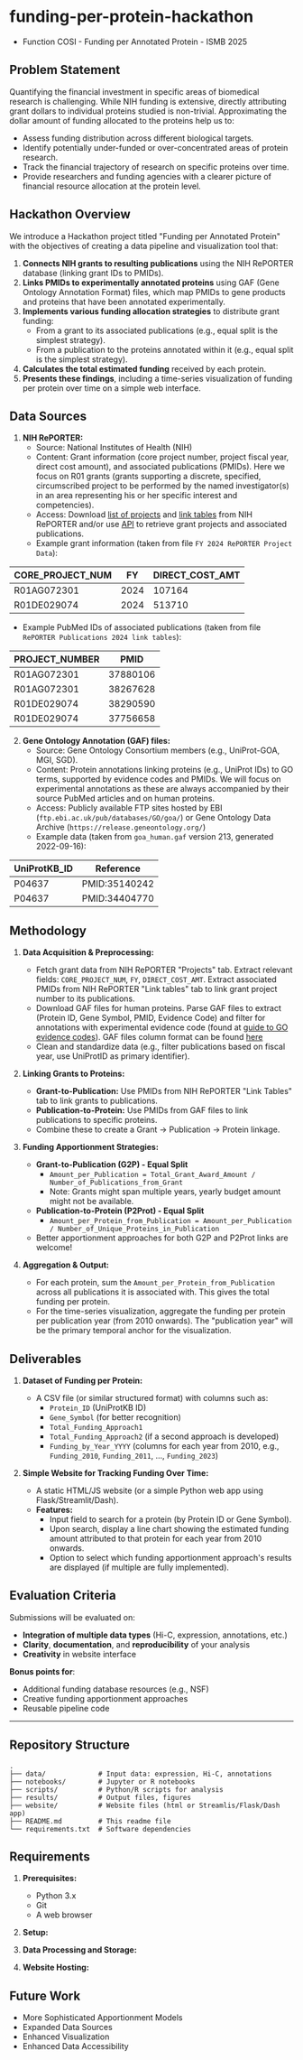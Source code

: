 # funding-per-protein-hackathon


*   Function COSI - Funding per Annotated Protein - ISMB 2025

## Problem Statement
Quantifying the financial investment in specific areas of biomedical research is challenging. While NIH funding is extensive, directly attributing grant dollars to individual proteins studied is non-trivial. Approximating the dollar amount of funding allocated to the proteins help us to:
*   Assess funding distribution across different biological targets.
*   Identify potentially under-funded or over-concentrated areas of protein research.
*   Track the financial trajectory of research on specific proteins over time.
*   Provide researchers and funding agencies with a clearer picture of financial resource allocation at the protein level.

## Hackathon Overview
We introduce a Hackathon project titled "Funding per Annotated Protein" with the objectives of creating a data pipeline and visualization tool that:
1.  **Connects NIH grants to resulting publications** using the NIH RePORTER database (linking grant IDs to PMIDs).
2.  **Links PMIDs to experimentally annotated proteins** using GAF (Gene Ontology Annotation Format) files, which map PMIDs to gene products and proteins that have been annotated experimentally.
3.  **Implements various funding allocation strategies** to distribute grant funding:
    *   From a grant to its associated publications (e.g., equal split is the simplest strategy).
    *   From a publication to the proteins annotated within it (e.g., equal split is the simplest strategy).
4.  **Calculates the total estimated funding** received by each protein.
5.  **Presents these findings**, including a time-series visualization of funding per protein over time on a simple web interface.

## Data Sources
1.  **NIH RePORTER:**
    *   Source: National Institutes of Health (NIH)
    *   Content: Grant information (core project number, project fiscal year, direct cost amount), and associated publications (PMIDs). Here we focus on R01 grants (grants supporting a discrete, specified, circumscribed project to be performed by the named investigator(s) in an area representing his or her specific interest and competencies).
    *   Access: Download [list of projects](https://reporter.nih.gov/exporter/projects) and [link tables](https://reporter.nih.gov/exporter/linktables) from NIH RePORTER and/or use [API](https://api.reporter.nih.gov/) to retrieve grant projects and associated publications.
    *   Example grant information (taken from file `FY 2024 RePORTER Project Data`):
    
      
| **CORE_PROJECT_NUM**   | **FY**     | **DIRECT_COST_AMT** |
|--------------|-----------|------------|
| R01AG072301 | 2024      | 107164        |
| R01DE029074 |  2024 | 513710       |
   *   Example PubMed IDs of associated publications (taken from file `RePORTER Publications 2024 link tables`):

    
| **PROJECT_NUMBER**   | **PMID**    |
|--------------|-----------|
| R01AG072301 | 37880106   |
| R01AG072301 |  38267628 |
| R01DE029074 | 38290590 |
| R01DE029074 | 37756658 |


2.  **Gene Ontology Annotation (GAF) files:**
    *   Source: Gene Ontology Consortium members (e.g., UniProt-GOA, MGI, SGD).
    *   Content: Protein annotations linking proteins (e.g., UniProt IDs) to GO terms, supported by evidence codes and PMIDs. We will focus on experimental annotations as these are always accompanied by their source PubMed articles and on human proteins.
    *   Access: Publicly available FTP sites hosted by EBI (`ftp.ebi.ac.uk/pub/databases/GO/goa/`) or Gene Ontology Data Archive (`https://release.geneontology.org/`)
    *   Example data (taken from `goa_human.gaf` version 213, generated 2022-09-16):
      
| **UniProtKB_ID**   | **Reference**     |
|--------------|-----------|
| P04637 | PMID:35140242       |
| P04637 |  PMID:34404770 |

## Methodology
1.  **Data Acquisition & Preprocessing:**
    *   Fetch grant data from NIH RePORTER "Projects" tab. Extract relevant fields: `CORE_PROJECT_NUM`, `FY`, `DIRECT_COST_AMT`. Extract associated PMIDs from NIH RePORTER "Link tables" tab to link grant project number to its publications.
    *   Download GAF files for human proteins. Parse GAF files to extract (Protein ID, Gene Symbol, PMID, Evidence Code) and filter for annotations with experimental evidence code (found at [guide to GO evidence codes](https://geneontology.org/docs/guide-go-evidence-codes/)). GAF files column format can be found [here](https://geneontology.org/docs/go-annotation-file-gaf-format-2.2/)
    *   Clean and standardize data (e.g., filter publications based on fiscal year, use UniProtID as primary identifier).

2.  **Linking Grants to Proteins:**
    *   **Grant-to-Publication:** Use PMIDs from NIH RePORTER "Link Tables" tab to link grants to publications.
    *   **Publication-to-Protein:** Use PMIDs from GAF files to link publications to specific proteins.
    *   Combine these to create a Grant -> Publication -> Protein linkage.

3.  **Funding Apportionment Strategies:**
    *   **Grant-to-Publication (G2P) - Equal Split**
        *   `Amount_per_Publication = Total_Grant_Award_Amount / Number_of_Publications_from_Grant`
        *  Note: Grants might span multiple years, yearly budget amount might not be available.
    *   **Publication-to-Protein (P2Prot) - Equal Split**
        *   `Amount_per_Protein_from_Publication = Amount_per_Publication / Number_of_Unique_Proteins_in_Publication`
    *   Better apportionment approaches for both G2P and P2Prot links are welcome!

4.  **Aggregation & Output:**
    *   For each protein, sum the `Amount_per_Protein_from_Publication` across all publications it is associated with. This gives the total funding per protein.
    *   For the time-series visualization, aggregate the funding per protein per publication year (from 2010 onwards). The "publication year" will be the primary temporal anchor for the visualization.

## Deliverables

1.  **Dataset of Funding per Protein:**
    *   A CSV file (or similar structured format) with columns such as:
        *   `Protein_ID` (UniProtKB ID)
        *   `Gene_Symbol` (for better recognition)
        *   `Total_Funding_Approach1` 
        *   `Total_Funding_Approach2` (if a second approach is developed)
        *   `Funding_by_Year_YYYY` (columns for each year from 2010, e.g., `Funding_2010`, `Funding_2011`, ..., `Funding_2023`)

2.  **Simple Website for Tracking Funding Over Time:**
    *   A static HTML/JS website (or a simple Python web app using Flask/Streamlit/Dash).
    *   **Features:**
        *   Input field to search for a protein (by Protein ID or Gene Symbol).
        *   Upon search, display a line chart showing the estimated funding amount attributed to that protein for each year from 2010 onwards.
        *   Option to select which funding apportionment approach's results are displayed (if multiple are fully implemented).

## Evaluation Criteria

Submissions will be evaluated on:

- **Integration of multiple data types** (Hi-C, expression, annotations, etc.)
- **Clarity**, **documentation**, and **reproducibility** of your analysis
- **Creativity** in website interface

**Bonus points for**:

- Additional funding database resources (e.g., NSF)
- Creative funding apportionment approaches
- Reusable pipeline code

---

## Repository Structure

```text
.
├── data/             # Input data: expression, Hi-C, annotations
├── notebooks/        # Jupyter or R notebooks
├── scripts/          # Python/R scripts for analysis
├── results/          # Output files, figures
├── website/          # Website files (html or Streamlis/Flask/Dash app)
├── README.md         # This readme file
└── requirements.txt  # Software dependencies
```


## Requirements

1.  **Prerequisites:**
    *   Python 3.x
    *   Git
    *   A web browser

2.  **Setup:**

3.  **Data Processing and Storage:**

4.  **Website Hosting:**


## Future Work
*   More Sophisticated Apportionment Models
*   Expanded Data Sources
*   Enhanced Visualization
*   Enhanced Data Accessibility 

